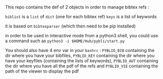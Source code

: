 
This repo contains the def of 2 objects in order to manage bibtex refs :

`biblist` is a `list` of `dict` (one for each bibtex ref)
`keys` is a list of keywords

it is based on `bibtexparser` (which then need to be pip installed)

in order to be used in interactive mode from a python3 shell, you could use
a command such as `python3 -i $HOME/Hub/pybli/start.py`

You should also have 4 env var in your `bashrc` :
`PYBLIO_BIB` containing the dir where you have your bibfiles,
`PYBLIO_KEY` containing the dir where you have your keyfiles (containing
the lists of keywords),
`PYBLIO_AUT` containing the dir where you have all the pdf of the refs and
`PYBLIO_VIE` containing the path of the viewer to display the pdf

